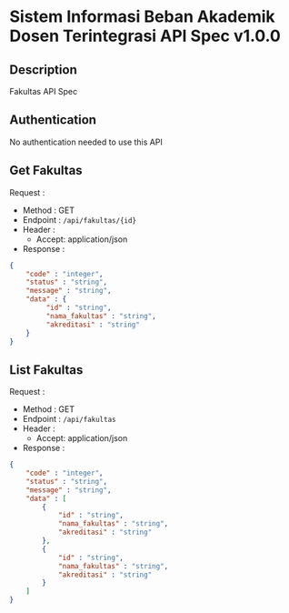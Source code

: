 # Sistem Informasi Beban Akademik Dosen Terintegrasi API Spec v1.0.0 

## Description
Fakultas API Spec

## Authentication
No authentication needed to use this API

## Get Fakultas
Request :
- Method : GET
- Endpoint : `/api/fakultas/{id}`
- Header :
    - Accept: application/json
- Response :

```json 
{
    "code" : "integer",
    "status" : "string",
    "message" : "string",
    "data" : {
         "id" : "string",
         "nama_fakultas" : "string",
         "akreditasi" : "string"
    }
}
```

## List Fakultas
Request :
- Method : GET
- Endpoint : `/api/fakultas`
- Header :
    - Accept: application/json
- Response :

```json 
{
    "code" : "integer",
    "status" : "string",
    "message" : "string",
    "data" : [
        {
            "id" : "string",
            "nama_fakultas" : "string",
            "akreditasi" : "string"
        },
        {
            "id" : "string",
            "nama_fakultas" : "string",
            "akreditasi" : "string"
        }
    ]
}
```